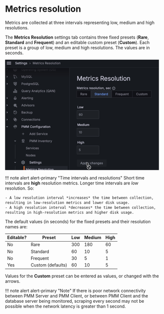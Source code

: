 # Metrics resolution

Metrics are collected at three intervals representing low, medium and high resolutions.

The **Metrics Resolution** settings tab contains three fixed presets (**Rare**, **Standard** and **Frequent**) and an editable custom preset (**Custom**). Each preset is a group of low, medium and high resolutions. The values are in seconds.


![!image](../_images/PMM_Settings_Metrics_Resolution.jpg)


!!! note alert alert-primary "Time intervals and resolutions"
    Short time intervals are **high** resolution metrics. Longer time intervals are *low* resolution. So:

    - A low resolution interval *increases* the time between collection, resulting in low-resolution metrics and lower disk usage.
    - A high resolution interval *decreases* the time between collection, resulting in high-resolution metrics and higher disk usage.

The default values (in seconds) for the fixed presets and their resolution names are:

| Editable? | Preset            | Low  | Medium | High |
|-----------|-------------------|------|--------|------|
| No        | Rare              | 300  | 180    | 60   |
| No        | Standard          | 60   | 10     | 5    |
| No        | Frequent          | 30   | 5      | 1    |
| Yes       | Custom (defaults) | 60   | 10     | 5    |

Values for the **Custom** preset can be entered as values, or changed with the arrows.

!!! note alert alert-primary "Note"
    If there is poor network connectivity between PMM Server and PMM Client, or between PMM Client and the database server being monitored, scraping every second may not be possible when the network latency is greater than 1 second.